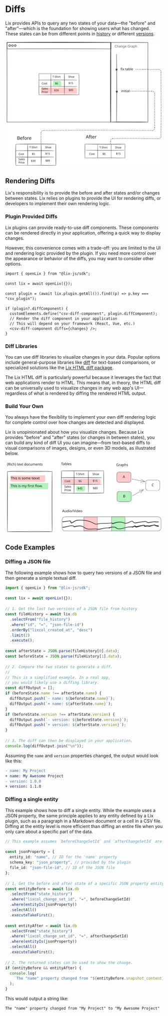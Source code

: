 # Diffs

Lix provides APIs to query any two states of your data—the "before" and "after"—which is the foundation for showing users what has changed. These states can be from different points in [history](./history.md) or different [versions](./versions.md).

![Diff](../../assets/diff.svg)

## Rendering Diffs

Lix's responsibility is to provide the before and after states and/or changes between states. Lix relies on plugins to provide the UI for rendering diffs, or developers to implement their own rendering logic.

### Plugin Provided Diffs

Lix plugins can provide ready-to-use diff components. These components can be rendered directly in your application, offering a quick way to display changes.

However, this convenience comes with a trade-off: you are limited to the UI and rendering logic provided by the plugin. If you need more control over the appearance or behavior of the diffs, you may want to consider other options.

```tsx
import { openLix } from "@lix-js/sdk";

const lix = await openLix({});

const plugin = (await lix.plugin.getAll()).find((p) => p.key === "csv_plugin");

if (plugin?.diffComponent) {
  customElements.define("csv-diff-component", plugin.diffComponent);
  // Render the diff component in your application
  // This will depend on your framework (React, Vue, etc.)
  <csv-diff-component diffs={changes} />;
}
```

### Diff Libraries

You can use diff libraries to visualize changes in your data. Popular options include general-purpose libraries like [diff](https://www.npmjs.com/package/diff) for text-based comparisons, or specialized solutions like the [Lix HTML diff package](https://github.com/opral/monorepo/tree/main/packages/lix/lix-html-diff).

The Lix HTML diff is particularly powerful because it leverages the fact that web applications render to HTML. This means that, in theory, the HTML diff can be universally used to visualize changes in any web app's UI—regardless of what is rendered by diffing the rendered HTML output.

### Build Your Own

You always have the flexibility to implement your own diff rendering logic for complete control over how changes are detected and displayed. 

Lix is unopinionated about how you visualize changes. Because Lix provides "before" and "after" states (or changes in between states), you can build any kind of diff UI you can imagine—from text-based diffs to visual comparisons of images, designs, or even 3D models, as illustrated below.

![Diffs come in many different types](../../assets/diffs-many-types.svg)

## Code Examples

### Diffing a JSON file

The following example shows how to query two versions of a JSON file and then generate a simple textual diff.

```ts
import { openLix } from "@lix-js/sdk";

const lix = await openLix({});

// 1. Get the last two versions of a JSON file from history
const fileHistory = await lix.db
  .selectFrom("file_history")
  .where("id", "=", "json-file-id")
  .orderBy("lixcol_created_at", "desc")
  .limit(2)
  .execute();

const afterState = JSON.parse(fileHistory[0].data);
const beforeState = JSON.parse(fileHistory[1].data);

// 2. Compare the two states to generate a diff.
//
// This is a simplified example. In a real app,
// you would likely use a diffing library.
const diffOutput = [];
if (beforeState.name !== afterState.name) {
  diffOutput.push(`- name: ${beforeState.name}`);
  diffOutput.push(`+ name: ${afterState.name}`);
}
if (beforeState.version !== afterState.version) {
  diffOutput.push(`- version: ${beforeState.version}`);
  diffOutput.push(`+ version: ${afterState.version}`);
}

// 3. The diff can then be displayed in your application.
console.log(diffOutput.join("\n"));
```

Assuming the `name` and `version` properties changed, the output would look like this:

```diff
- name: My Project
+ name: My Awesome Project
- version: 1.0.0
+ version: 1.1.0

```

### Diffing a single entity

This example shows how to diff a single entity. While the example uses a JSON property, the same principle applies to any entity defined by a Lix plugin, such as a paragraph in a Markdown document or a cell in a CSV file. Diffing at the entity level is more efficient than diffing an entire file when you only care about a specific part of the data.

```ts
// This example assumes `beforeChangeSetId` and `afterChangeSetId` are known.

const jsonProperty = {
  entity_id: "name", // ID for the 'name' property
  schema_key: "json_property", // provided by the plugin
  file_id: "json-file-id", // ID of the JSON file
};

// 1. Get the before and after state of a specific JSON property entity
const entityBefore = await lix.db
  .selectFrom("state_history")
  .where("lixcol_change_set_id", "=", beforeChangeSetId)
  .where(entityIs(jsonProperty))
  .selectAll()
  .executeTakeFirst();

const entityAfter = await lix.db
  .selectFrom("state_history")
  .where("lixcol_change_set_id", "=", afterChangeSetId)
  .where(entityIs(jsonProperty))
  .selectAll()
  .executeTakeFirst();

// 2. The returned states can be used to show the change.
if (entityBefore && entityAfter) {
  console.log(
    `The "name" property changed from "${entityBefore.snapshot_content}" to "${entityAfter.snapshot_content}"`
  );
}
```

This would output a string like:

```
The "name" property changed from "My Project" to "My Awesome Project"
```
